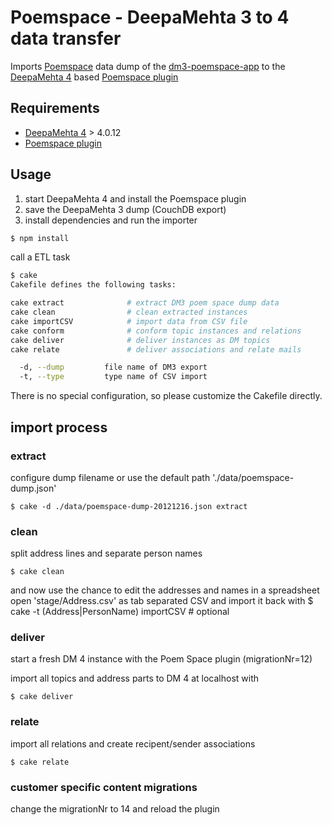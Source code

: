 # Poemspace - DeepaMehta 3 to 4 data transfer

Imports [Poemspace](http://www.poem-space.com) data dump of the
[dm3-poemspace-app](https://github.com/jri/dm3-poemspace-app.git) to the
[DeepaMehta 4](http://github.com/jri/deepamehta) based
[Poemspace plugin](https://github.com/dgf/poemspace)

## Requirements

  * [DeepaMehta 4](http://github.com/jri/deepamehta) > 4.0.12
  * [Poemspace plugin](http://github.com/dgf/poemspace)

## Usage

  1. start DeepaMehta 4 and install the Poemspace plugin
  2. save the DeepaMehta 3 dump (CouchDB export)
  3. install dependencies and run the importer

```sh
$ npm install
```

call a ETL task
```sh
$ cake
Cakefile defines the following tasks:

cake extract              # extract DM3 poem space dump data
cake clean                # clean extracted instances
cake importCSV            # import data from CSV file
cake conform              # conform topic instances and relations
cake deliver              # deliver instances as DM topics
cake relate               # deliver associations and relate mails

  -d, --dump         file name of DM3 export
  -t, --type         type name of CSV import
```

There is no special configuration, so please customize the Cakefile directly.

## import process

### extract

configure dump filename or use the default path './data/poemspace-dump.json'

```shell
$ cake -d ./data/poemspace-dump-20121216.json extract
```

### clean

split address lines and separate person names

```shell
$ cake clean
```

and now use the chance to edit the addresses and names in a spreadsheet
open 'stage/Address.csv' as tab separated CSV and import it back with
$ cake -t (Address|PersonName) importCSV # optional


### deliver

start a fresh DM 4 instance with the Poem Space plugin (migrationNr=12)

import all topics and address parts to DM 4 at localhost with

```shell
$ cake deliver
```

### relate

import all relations and create recipent/sender associations

```shell
$ cake relate
```

### customer specific content migrations

change the migrationNr to 14 and reload the plugin

